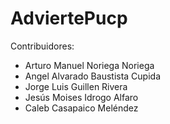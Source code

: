 # AdviertePucp
Contribuidores:
* Arturo Manuel Noriega Noriega
* Angel Alvarado Baustista Cupida
* Jorge Luis Guillen Rivera
* Jesús Moises Idrogo Alfaro
* Caleb Casapaico Meléndez
